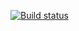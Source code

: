 [![Build status](https://ci.appveyor.com/api/projects/status/cbjetop1gv5mu7bm/branch/master?svg=true)](https://ci.appveyor.com/project/YuliyaMuraveva/aqa-2-4-1/branch/master)
